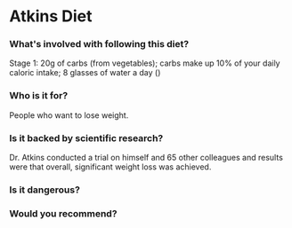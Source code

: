 # Atkins Diet
### What's involved with following this diet? 
Stage 1: 20g of carbs (from vegetables); carbs make up 10% of your daily caloric intake; 8 glasses of water a day ()
### Who is it for? 
People who want to lose weight. 
### Is it backed by scientific research? 
Dr. Atkins conducted a trial on himself and 65 other colleagues and results were that overall, significant weight loss was achieved. 
### Is it dangerous? 

### Would you recommend? 
